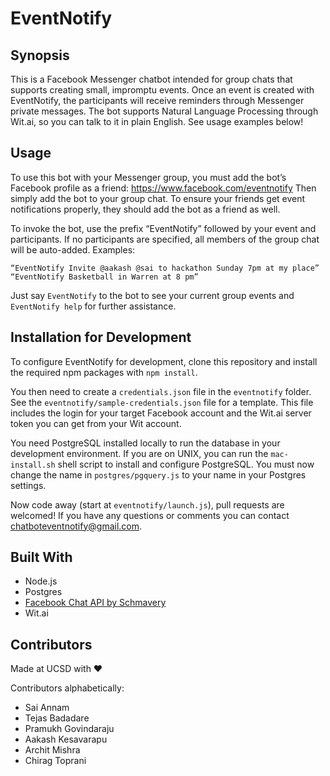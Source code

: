 # EventNotify

## Synopsis

This is a Facebook Messenger chatbot intended for group chats that supports creating small, impromptu events. Once an event is created with EventNotify, the participants will receive reminders through Messenger private messages. The bot supports Natural Language Processing through Wit.ai, so you can talk to it in plain English. See usage examples below!

## Usage

To use this bot with your Messenger group, you must add the bot’s Facebook profile as a friend: <https://www.facebook.com/eventnotify>
Then simply add the bot to your group chat. To ensure your friends get event notifications properly, they should add the bot as a friend as well.


To invoke the bot, use the prefix “EventNotify” followed by your event and participants. If no participants are specified, all members of the group chat will be auto-added.
Examples:
```
“EventNotify Invite @aakash @sai to hackathon Sunday 7pm at my place”
“EventNotify Basketball in Warren at 8 pm”
```

Just say ```EventNotify``` to the bot to see your current group events and ```EventNotify help``` for further assistance.

## Installation for Development

To configure EventNotify for development, clone this repository and install the required npm packages with ```npm install```.

You then need to create a ```credentials.json``` file in the ```eventnotify``` folder. See the ```eventnotify/sample-credentials.json``` file for a template. This file includes the login for your target Facebook account and the Wit.ai server token you can get from your Wit account.

You need PostgreSQL installed locally to run the database in your development environment. If you are on UNIX, you can run the ```mac-install.sh``` shell script to install and configure PostgreSQL. You must now change the name in ```postgres/pgquery.js``` to your name in your Postgres settings.

Now code away (start at ```eventnotify/launch.js```), pull requests are welcomed! If you have any questions or comments you can contact chatboteventnotify@gmail.com.

## Built With

 * Node.js
 * Postgres
 * [Facebook Chat API by Schmavery](https://github.com/Schmavery/facebook-chat-api)
 * Wit.ai

## Contributors
Made at UCSD with ❤️

Contributors alphabetically:

 * Sai Annam
 * Tejas Badadare
 * Pramukh Govindaraju
 * Aakash Kesavarapu
 * Archit Mishra
 * Chirag Toprani
